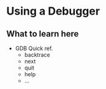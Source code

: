 # Using a Debugger

## What to learn here
* GDB Quick ref.
  * backtrace
  * next
  * quit
  * help
  * ...
